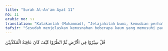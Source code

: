 ```yaml
---
title: "Surah Al-An'am Ayat 11"
no: 11
arabic_no: ١١
translation: "Katakanlah (Muhammad), “Jelajahilah bumi, kemudian perhatikanlah bagai-mana kesudahan orang-orang yang mendustakan itu.”"
tafsir: "Sesudah menjelaskan kemusnahan beberapa kaum yang memusuhi para rasul pada zaman dahulu, maka Allah, dalam ayat ini menyuruh Nabi Muhammad untuk mengatakan kepada kaumnya agar mereka mengembara di atas bumi ini dan mendatangi tempat dimana orang-orang yang menduga para nabi itu dibinasakan. Sebab, dengan pengembaraan itu mereka dapat menyaksikan sendiri tempat-tempat bersejarah agar menjadi bahan renungan bagi mereka, mengapa bangsa-bangsa terdahulu itu sampai binasa padahal mereka termasuk bangsa yang perkasa dan berkuasa. Sesudah itu hendaklah mereka melihat kepada diri mereka sendiri dan membandingkannya dengan umat-umat yang telah musnah itu.\n\nOrang-orang kafir Mekah sebenarnya adalah pengembara karena pada umumnya mereka hidup sebagai pedagang antar daerah di semenanjung Arab. Tetapi dalam pengembaraan sebagai pedagang, mereka tidak memperhatikan bekas-bekas peninggalan umat-umat yang telah musnah seperti kaum Nuh dan samud di Arab Utara dan kaum 'ad di Arab Selatan. Betapa banyak generasi yang telah dibinasakan lalu diganti dengan generasi baru sebagaimana diterangkan Allah dalam ayat enam surah ini. Kesemuanya itu seyogyanya dijadikan bahan kajian sejarah bangsa itu sendiri walaupun akan memakan waktu yang panjang, karena dari pengalaman sejarah bangsa-bangsa yang lampau banyak diperoleh pelajaran yang bermanfaat bagi generasi-generasi mendatang.\n\nDengan turunnya ayat ini, hati Nabi Muhammad merasa terhibur, karena di dalamnya mengandung isyarat bahwa kaum musyrik akan mengalami kekalahan."
---
```

قُلْ سِيْرُوْا فِى الْاَرْضِ ثُمَّ انْظُرُوْا كَيْفَ كَانَ عَاقِبَةُ الْمُكَذِّبِيْنَ 